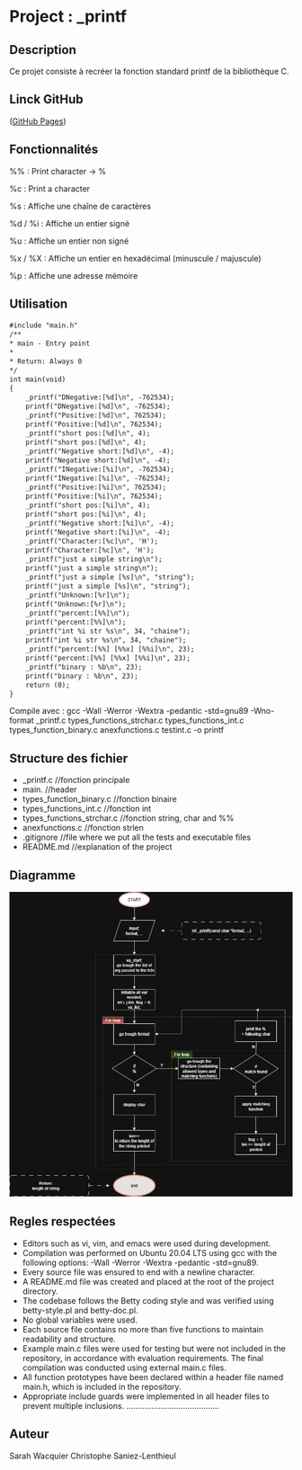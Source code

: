 # **Project : _printf**

## Description

Ce projet consiste à recréer la fonction standard printf de la bibliothèque C.

## Linck GitHub

([GitHub Pages]())

## Fonctionnalités

%% : Print character -> %

%c : Print a character

%s : Affiche une chaîne de caractères

%d / %i : Affiche un entier signé

%u : Affiche un entier non signé

%x / %X : Affiche un entier en hexadécimal (minuscule / majuscule)

%p : Affiche une adresse mémoire

## Utilisation

    #include "main.h"
    /**
    * main - Entry point
    *
    * Return: Always 0
    */
    int main(void)
    {
        _printf("DNegative:[%d]\n", -762534);
        printf("DNegative:[%d]\n", -762534);
        _printf("Positive:[%d]\n", 762534);
        printf("Positive:[%d]\n", 762534);
        _printf("short pos:[%d]\n", 4);
        printf("short pos:[%d]\n", 4);
        _printf("Negative short:[%d]\n", -4);
        printf("Negative short:[%d]\n", -4);
        _printf("INegative:[%i]\n", -762534);
        printf("INegative:[%i]\n", -762534);
        _printf("Positive:[%i]\n", 762534);
        printf("Positive:[%i]\n", 762534);
        _printf("short pos:[%i]\n", 4);
        printf("short pos:[%i]\n", 4);
        _printf("Negative short:[%i]\n", -4);
        printf("Negative short:[%i]\n", -4);
        _printf("Character:[%c]\n", 'H');
        printf("Character:[%c]\n", 'H');
        _printf("just a simple string\n");
        printf("just a simple string\n");
        _printf("just a simple [%s]\n", "string");
        printf("just a simple [%s]\n", "string");
        _printf("Unknown:[%r]\n");
        printf("Unknown:[%r]\n");
        _printf("percent:[%%]\n");
        printf("percent:[%%]\n");
        _printf("int %i str %s\n", 34, "chaine");
        printf("int %i str %s\n", 34, "chaine");
        _printf("percent:[%%] [%%x] [%%i]\n", 23);
        printf("percent:[%%] [%%x] [%%i]\n", 23);
        _printf("binary : %b\n", 23);
        printf("binary : %b\n", 23);
        return (0);
    }

Compile avec : gcc -Wall -Werror -Wextra -pedantic -std=gnu89 -Wno-format _printf.c types_functions_strchar.c types_functions_int.c types_function_binary.c anexfunctions.c testint.c -o printf

## Structure des fichier
+ _printf.c                             //fonction principale
+ main.                                 //header
+ types_function_binary.c               //fonction binaire
+ types_functions_int.c                 //fonction int
+ types_functions_strchar.c             //fonction string, char and %%
+ anexfunctions.c                       //fonction strlen
+ .gitignore                            //file where we put all the tests and executable files
+ README.md                             //explanation of the project

## Diagramme

![How the function works.](image/printf.drawio.png)

## Regles respectées

+ Editors such as vi, vim, and emacs were used during development.
+ Compilation was performed on Ubuntu 20.04 LTS using gcc with the following options: -Wall -Werror -Wextra -pedantic -std=gnu89.
+ Every source file was ensured to end with a newline character.
+ A README.md file was created and placed at the root of the project directory.
+ The codebase follows the Betty coding style and was verified using betty-style.pl and betty-doc.pl.
+ No global variables were used.
+ Each source file contains no more than five functions to maintain readability and structure.
+ Example main.c files were used for testing but were not included in the repository, in accordance with evaluation requirements. The final compilation was conducted using external main.c files.
+ All function prototypes have been declared within a header file named main.h, which is included in the repository.
+ Appropriate include guards were implemented in all header files to prevent multiple inclusions.
.........................................
## Auteur
Sarah Wacquier
Christophe Saniez-Lenthieul